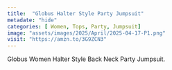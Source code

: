 ```yaml
---
title:  "Globus Halter Style Party Jumpsuit"
metadate: "hide"
categories: [ Women, Tops, Party, Jumpsuit]
image: "assets/images/2025/April/2025-04-17-P1.png"
visit: "https://amzn.to/3G9ZCN3"
---
```

Globus Women Halter Style Back Neck Party Jumpsuit.